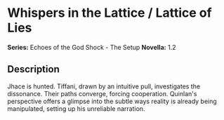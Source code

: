 # Whispers in the Lattice / Lattice of Lies

**Series:** Echoes of the God Shock - The Setup
**Novella:** 1.2

## Description

Jhace is hunted. Tiffani, drawn by an intuitive pull, investigates the dissonance. Their paths converge, forcing cooperation. Quinlan's perspective offers a glimpse into the subtle ways reality is already being manipulated, setting up his unreliable narration.
